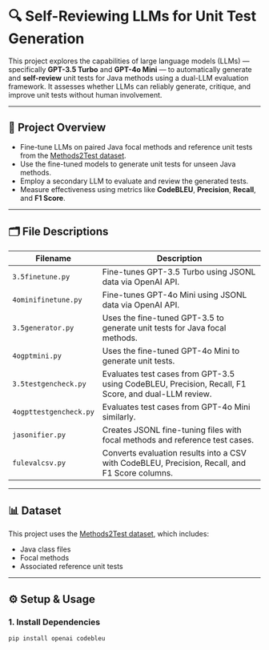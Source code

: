 # 🔍 Self-Reviewing LLMs for Unit Test Generation

This project explores the capabilities of large language models (LLMs) — specifically **GPT-3.5 Turbo** and **GPT-4o Mini** — to automatically generate and **self-review** unit tests for Java methods using a dual-LLM evaluation framework. It assesses whether LLMs can reliably generate, critique, and improve unit tests without human involvement.

---

## 🧠 Project Overview

- Fine-tune LLMs on paired Java focal methods and reference unit tests from the [Methods2Test dataset](https://github.com/Software-Systems-Lab/Methods2Test).
- Use the fine-tuned models to generate unit tests for unseen Java methods.
- Employ a secondary LLM to evaluate and review the generated tests.
- Measure effectiveness using metrics like **CodeBLEU**, **Precision**, **Recall**, and **F1 Score**.

---

## 🗂️ File Descriptions

| Filename               | Description |
|------------------------|-------------|
| `3.5finetune.py`        | Fine-tunes GPT-3.5 Turbo using JSONL data via OpenAI API. |
| `4ominifinetune.py`     | Fine-tunes GPT-4o Mini using JSONL data via OpenAI API. |
| `3.5generator.py`       | Uses the fine-tuned GPT-3.5 to generate unit tests for Java focal methods. |
| `4ogptmini.py`          | Uses the fine-tuned GPT-4o Mini to generate unit tests. |
| `3.5testgencheck.py`    | Evaluates test cases from GPT-3.5 using CodeBLEU, Precision, Recall, F1 Score, and dual-LLM review. |
| `4ogpttestgencheck.py`  | Evaluates test cases from GPT-4o Mini similarly. |
| `jasonifier.py`         | Creates JSONL fine-tuning files with focal methods and reference test cases. |
| `fulevalcsv.py`         | Converts evaluation results into a CSV with CodeBLEU, Precision, Recall, and F1 Score columns. |


---

## 📊 Dataset

This project uses the [Methods2Test dataset](https://github.com/Software-Systems-Lab/Methods2Test), which includes:
- Java class files
- Focal methods
- Associated reference unit tests

---

## ⚙️ Setup & Usage

### 1. Install Dependencies

```bash
pip install openai codebleu
